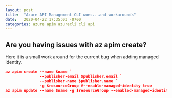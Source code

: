 ```yaml
---
layout: post
title:  "Azure API Management CLI woes...and workarounds"
date:   2020-04-22 17:35:03 -0700
categories: azure apim azurecli cli api
--- 
```


## Are you having issues with az apim create?

Here it is a small work around for the current bug when adding managed identity.

```json
az apim create --name $name `
               --publisher-email $publisher.email `
               --publisher-name $publisher.name `
               -g $resourceGroup #--enable-managed-identity true
az apim update --name $name -g $resourceGroup --enabled-managed-identity true
```

